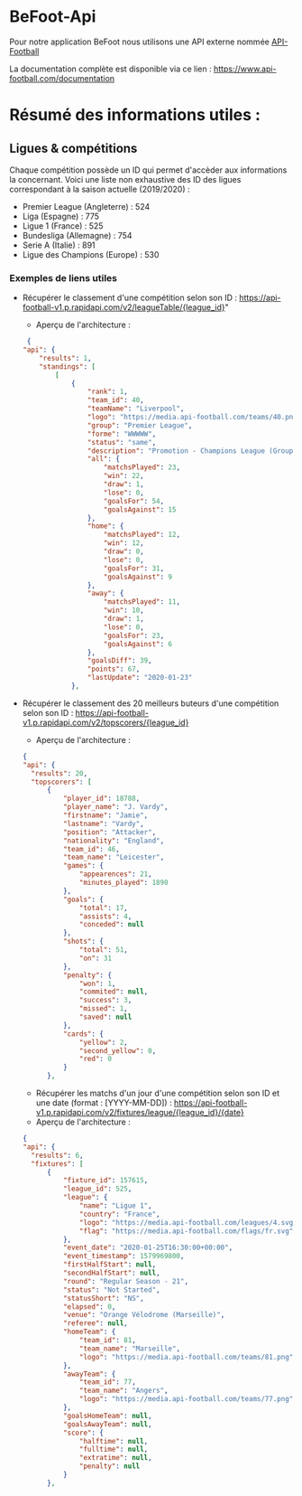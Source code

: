 # BeFoot-Api

Pour notre application BeFoot nous utilisons une API externe nommée [API-Football](https://www.api-football.com/)

La documentation complète est disponible via ce lien : https://www.api-football.com/documentation

# Résumé des informations utiles :

## Ligues & compétitions

Chaque compétition possède un ID qui permet d'accèder aux informations la concernant. Voici une liste non exhaustive des ID des ligues correspondant à la saison actuelle (2019/2020) : 

* Premier League (Angleterre) : 524
* Liga (Espagne) : 775
* Ligue 1 (France) : 525
* Bundesliga (Allemagne) : 754
* Serie A (Italie) : 891
* Ligue des Champions (Europe) : 530

### Exemples de liens utiles

 * Récupérer le classement d'une compétition selon son ID : https://api-football-v1.p.rapidapi.com/v2/leagueTable/{league_id}"
      * Aperçu de l'architecture : 
    ```json  
     {
    "api": {
        "results": 1,
        "standings": [
            [
                {
                    "rank": 1,
                    "team_id": 40,
                    "teamName": "Liverpool",
                    "logo": "https://media.api-football.com/teams/40.png",
                    "group": "Premier League",
                    "forme": "WWWWW",
                    "status": "same",
                    "description": "Promotion - Champions League (Group Stage)",
                    "all": {
                        "matchsPlayed": 23,
                        "win": 22,
                        "draw": 1,
                        "lose": 0,
                        "goalsFor": 54,
                        "goalsAgainst": 15
                    },
                    "home": {
                        "matchsPlayed": 12,
                        "win": 12,
                        "draw": 0,
                        "lose": 0,
                        "goalsFor": 31,
                        "goalsAgainst": 9
                    },
                    "away": {
                        "matchsPlayed": 11,
                        "win": 10,
                        "draw": 1,
                        "lose": 0,
                        "goalsFor": 23,
                        "goalsAgainst": 6
                    },
                    "goalsDiff": 39,
                    "points": 67,
                    "lastUpdate": "2020-01-23"
                },
      ```
      
 * Récupérer le classement des 20 meilleurs buteurs d'une compétition selon son ID : https://api-football-v1.p.rapidapi.com/v2/topscorers/{league_id}
      * Aperçu de l'architecture :
      
      ```json
      {
    "api": {
        "results": 20,
        "topscorers": [
            {
                "player_id": 18788,
                "player_name": "J. Vardy",
                "firstname": "Jamie",
                "lastname": "Vardy",
                "position": "Attacker",
                "nationality": "England",
                "team_id": 46,
                "team_name": "Leicester",
                "games": {
                    "appearences": 21,
                    "minutes_played": 1890
                },
                "goals": {
                    "total": 17,
                    "assists": 4,
                    "conceded": null
                },
                "shots": {
                    "total": 51,
                    "on": 31
                },
                "penalty": {
                    "won": 1,
                    "commited": null,
                    "success": 3,
                    "missed": 1,
                    "saved": null
                },
                "cards": {
                    "yellow": 2,
                    "second_yellow": 0,
                    "red": 0
                }
            },
      ```
      * Récupérer les matchs d'un jour d'une compétition selon son ID et une date (format : [YYYY-MM-DD]) : https://api-football-v1.p.rapidapi.com/v2/fixtures/league/{league_id}/{date}
      * Aperçu de l'architecture :
      
      ```json
      {
    "api": {
        "results": 6,
        "fixtures": [
            {
                "fixture_id": 157615,
                "league_id": 525,
                "league": {
                    "name": "Ligue 1",
                    "country": "France",
                    "logo": "https://media.api-football.com/leagues/4.svg",
                    "flag": "https://media.api-football.com/flags/fr.svg"
                },
                "event_date": "2020-01-25T16:30:00+00:00",
                "event_timestamp": 1579969800,
                "firstHalfStart": null,
                "secondHalfStart": null,
                "round": "Regular Season - 21",
                "status": "Not Started",
                "statusShort": "NS",
                "elapsed": 0,
                "venue": "Orange Vélodrome (Marseille)",
                "referee": null,
                "homeTeam": {
                    "team_id": 81,
                    "team_name": "Marseille",
                    "logo": "https://media.api-football.com/teams/81.png"
                },
                "awayTeam": {
                    "team_id": 77,
                    "team_name": "Angers",
                    "logo": "https://media.api-football.com/teams/77.png"
                },
                "goalsHomeTeam": null,
                "goalsAwayTeam": null,
                "score": {
                    "halftime": null,
                    "fulltime": null,
                    "extratime": null,
                    "penalty": null
                }
            },
      ```
